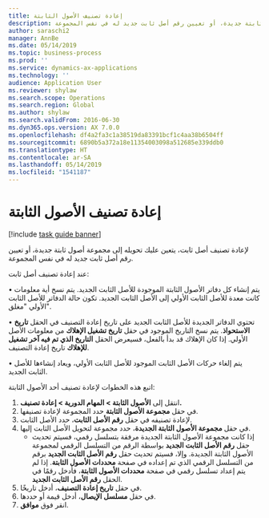 ```yaml
---
title: إعادة تصنيف الأصول الثابتة
description: لإعادة تصنيف أصل ثابت، يتعين عليك تحويله إلى مجموعة أصول ثابتة جديدة، أو تعيين رقم أصل ثابت جديد له في نفس المجموعة.
author: saraschi2
manager: AnnBe
ms.date: 05/14/2019
ms.topic: business-process
ms.prod: ''
ms.service: dynamics-ax-applications
ms.technology: ''
audience: Application User
ms.reviewer: shylaw
ms.search.scope: Operations
ms.search.region: Global
ms.author: shylaw
ms.search.validFrom: 2016-06-30
ms.dyn365.ops.version: AX 7.0.0
ms.openlocfilehash: df4a2fa3c1a38519da83391bcf1c4aa38b6504ff
ms.sourcegitcommit: 6890b5a372a18e11354003098a512685e339ddb0
ms.translationtype: HT
ms.contentlocale: ar-SA
ms.lasthandoff: 05/14/2019
ms.locfileid: "1541187"
---
```

# <a name="reclassify-fixed-assets"></a>إعادة تصنيف الأصول الثابتة

[!include [task guide banner](../../includes/task-guide-banner.md)]

لإعادة تصنيف أصل ثابت، يتعين عليك تحويله إلى مجموعة أصول ثابتة جديدة، أو تعيين رقم أصل ثابت جديد له في نفس المجموعة. 

عند إعادة تصنيف أصل ثابت:

• يتم إنشاء كل دفاتر الأصول الثابتة الموجودة للأصل الثابت الجديد. يتم نسخ أية معلومات كانت معدة للأصل الثابت الأولي إلى الأصل الثابت الجديد. تكون حالة الدفاتر للأصل الثابت الأولي "مغلق". 

• تحتوي الدفاتر الجديدة للأصل الثابت الجديد على تاريخ إعادة التصنيف في الحقل **تاريخ الاستحواذ**. يتم نسخ التاريخ الموجود في حقل **تاريخ تشغيل الإهلاك** من معلومات الأصل الأولي. إذا كان الإهلاك قد بدأ بالفعل، فسيعرض الحقل **التاريخ الذي تم فيه آخر تشغيل للإهلاك** تاريخ إعادة التصنيف. 

• يتم إلغاء حركات الأصل الثابت الموجود للأصل الثابت الأولي، ويعاد إنشاءها للأصل الثابت الجديد.

اتبع هذه الخطوات لإعادة تصنيف أحد الأصول الثابتة:

1. انتقل إلى **الأصول الثابتة > المهام الدورية > إعادة تصنيف.**
2. في حقل **مجموعة الأصول الثابتة** حدد المجموعة لإعادة تصنيفها.
3. في حقل **رقم الأصل الثابت**، حدد الأصل الثابت‏‎ لإعادة تصنيفه.
4. في حقل **مجموعة الأصول الثابتة الجديدة**، حدد مجموعة لتحويل الأصل الثابت إليها.
    * إذا كانت مجموعة الأصول الثابتة الجديدة مرفقة بتسلسل رقمي، فسيتم تحديث حقل  **رقم الأصل الثابت الجديد** بواسطة الرقم من التسلسل الرقمي لمجموعة الأصول الثابتة الجديدة. وإلا، فسيتم تحديث حقل **رقم الأصل الثابت الجديد** برقم من التسلسل الرقمي الذي تم إعداده في صفحة **محددات الأصول الثابتة**. إذا لم يتم إعداد تسلسل رقمي في صفحة  **محددات الأصول الثابتة**، فأدخل رقمًا في الحقل **رقم الأصل الثابت الجديد**.  
5. في حقل **تاريخ إعادة التصنيف**، أدخل تاريخًا.
6. في حقل **مسلسل الإيصال**، أدخل قيمة أو حددها.
7. انقر فوق **موافق**.
